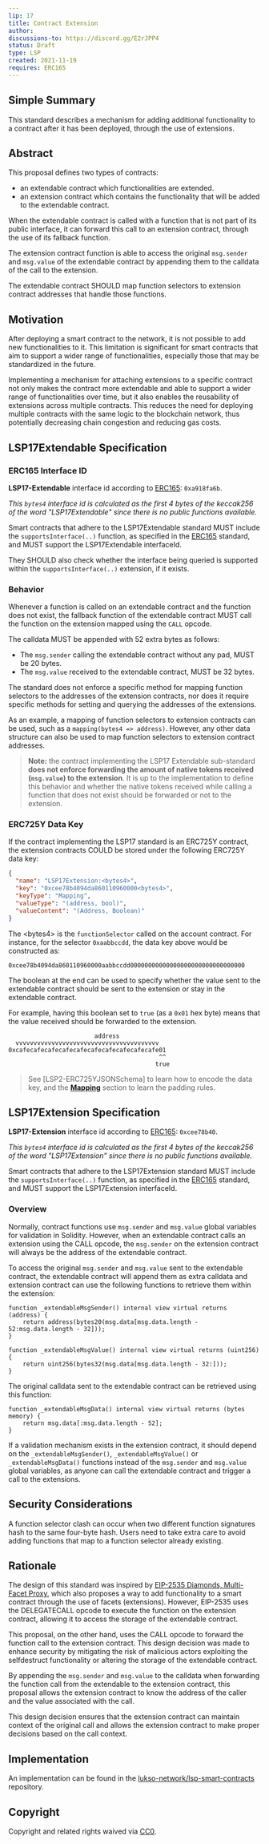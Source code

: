 ```yaml
---
lip: 17
title: Contract Extension
author:
discussions-to: https://discord.gg/E2rJPP4
status: Draft
type: LSP
created: 2021-11-19
requires: ERC165
---
```


## Simple Summary

This standard describes a mechanism for adding additional functionality to a contract after it has been deployed, through the use of extensions.

## Abstract

This proposal defines two types of contracts:

- an extendable contract which functionalities are extended.
- an extension contract which contains the functionality that will be added to the extendable contract.

When the extendable contract is called with a function that is not part of its public interface, it can forward this call to an extension contract, through the use of its fallback function.

The extension contract function is able to access the original `msg.sender` and `msg.value` of the extendable contract by appending them to the calldata of the call to the extension.

The extendable contract SHOULD map function selectors to extension contract addresses that handle those functions.

## Motivation

After deploying a smart contract to the network, it is not possible to add new functionalities to it. This limitation is significant for smart contracts that aim to support a wider range of functionalities, especially those that may be standardized in the future.

Implementing a mechanism for attaching extensions to a specific contract not only makes the contract more extendable and able to support a wider range of functionalities over time, but it also enables the reusability of extensions across multiple contracts. This reduces the need for deploying multiple contracts with the same logic to the blockchain network, thus potentially decreasing chain congestion and reducing gas costs.

## LSP17Extendable Specification

### ERC165 Interface ID

**LSP17-Extendable** interface id according to [ERC165]: `0xa918fa6b`.

_This `bytes4` interface id is calculated as the first 4 bytes of the keccak256 of the word "LSP17Extendable" since there is no public functions available._

Smart contracts that adhere to the LSP17Extendable standard MUST include the `supportsInterface(..)` function, as specified in the [ERC165] standard, and MUST support the LSP17Extendable interfaceId.

They SHOULD also check whether the interface being queried is supported within the `supportsInterface(..)` extension, if it exists.

### Behavior

Whenever a function is called on an extendable contract and the function does not exist, the fallback function of the extendable contract MUST call the function on the extension mapped using the `CALL` opcode.

The calldata MUST be appended with 52 extra bytes as follows:

- The `msg.sender` calling the extendable contract without any pad, MUST be 20 bytes.
- The `msg.value` received to the extendable contract, MUST be 32 bytes.

The standard does not enforce a specific method for mapping function selectors to the addresses of the extension contracts, nor does it require specific methods for setting and querying the addresses of the extensions.

As an example, a mapping of function selectors to extension contracts can be used, such as a `mapping(bytes4 => address)`. However, any other data structure can also be used to map function selectors to extension contract addresses.

> **Note:** the contract implementing the LSP17 Extendable sub-standard **does not enforce forwarding the amount of native tokens received (`msg.value`) to the extension**. It is up to the implementation to define this behavior and whether the native tokens received while calling a function that does not exist should be forwarded or not to the extension.

### ERC725Y Data Key

If the contract implementing the LSP17 standard is an ERC725Y contract, the extension contracts COULD be stored under the following ERC725Y data key:

```json
{
  "name": "LSP17Extension:<bytes4>",
  "key": "0xcee78b4094da860110960000<bytes4>",
  "keyType": "Mapping",
  "valueType": "(address, bool)",
  "valueContent": "(Address, Boolean)"
}
```

The <bytes4\> is the `functionSelector` called on the account contract. For instance, for the selector `0xaabbccdd`, the data key above would be constructed as:

```
0xcee78b4094da860110960000aabbccdd00000000000000000000000000000000
```

The boolean at the end can be used to specify whether the value sent to the extendable contract should be sent to the extension or stay in the extendable contract.

For example, having this boolean set to `true` (as a `0x01` hex byte) means that the value received should be forwarded to the extension.

```
                        address
  vvvvvvvvvvvvvvvvvvvvvvvvvvvvvvvvvvvvvvvv
0xcafecafecafecafecafecafecafecafecafecafe01
                                          ^^
                                         true
```

> See [LSP2-ERC725YJSONSchema] to learn how to encode the data key, and the [**Mapping**](./LSP-2-ERC725YJSONSchema.md#mapping) section to learn the padding rules.

## LSP17Extension Specification

**LSP17-Extension** interface id according to [ERC165]: `0xcee78b40`.

_This `bytes4` interface id is calculated as the first 4 bytes of the keccak256 of the word "LSP17Extension" since there is no public functions available._

Smart contracts that adhere to the LSP17Extension standard MUST include the `supportsInterface(..)` function, as specified in the [ERC165] standard, and MUST support the LSP17Extension interfaceId.

### Overview

Normally, contract functions use `msg.sender` and `msg.value` global variables for validation in Solidity. However, when an extendable contract calls an extension using the CALL opcode, the `msg.sender` on the extension contract will always be the address of the extendable contract.

To access the original `msg.sender` and `msg.value` sent to the extendable contract, the extendable contract will append them as extra calldata and extension contract can use the following functions to retrieve them within the extension:

```solidity
function _extendableMsgSender() internal view virtual returns (address) {
    return address(bytes20(msg.data[msg.data.length - 52:msg.data.length - 32]));
}
```

```solidity
function _extendableMsgValue() internal view virtual returns (uint256) {
    return uint256(bytes32(msg.data[msg.data.length - 32:]));
}
```

The original calldata sent to the extendable contract can be retrieved using this function:

```solidity
function _extendableMsgData() internal view virtual returns (bytes memory) {
    return msg.data[:msg.data.length - 52];
}
```

If a validation mechanism exists in the extension contract, it should depend on the `_extendableMsgSender()`, `_extendableMsgValue()` or `_extendableMsgData()` functions instead of the `msg.sender` and `msg.value` global variables, as anyone can call the extendable contract and trigger a call to the extensions.

## Security Considerations

A function selector clash can occur when two different function signatures hash to the same four-byte hash. Users need to take extra care to avoid adding functions that map to a function selector already existing.

## Rationale

The design of this standard was inspired by [EIP-2535 Diamonds, Multi-Facet Proxy], which also proposes a way to add functionality to a smart contract through the use of facets (extensions). However, EIP-2535 uses the DELEGATECALL opcode to execute the function on the extension contract, allowing it to access the storage of the extendable contract.

This proposal, on the other hand, uses the CALL opcode to forward the function call to the extension contract. This design decision was made to enhance security by mitigating the risk of malicious actors exploiting the selfdestruct functionality or altering the storage of the extendable contract.

By appending the `msg.sender` and `msg.value` to the calldata when forwarding the function call from the extendable to the extension contract, this proposal allows the extension contract to know the address of the caller and the value associated with the call.

This design decision ensures that the extension contract can maintain context of the original call and allows the extension contract to make proper decisions based on the call context.

## Implementation

An implementation can be found in the [lukso-network/lsp-smart-contracts](https://github.com/lukso-network/lsp-smart-contracts/blob/develop/contracts/LSP17ContractExtension/) repository.

## Copyright

Copyright and related rights waived via [CC0](https://creativecommons.org/publicdomain/zero/1.0/).

[ERC165]: https://eips.ethereum.org/EIPS/eip-165
[EIP-2535 Diamonds, Multi-Facet Proxy]: https://eips.ethereum.org/EIPS/eip-2535
